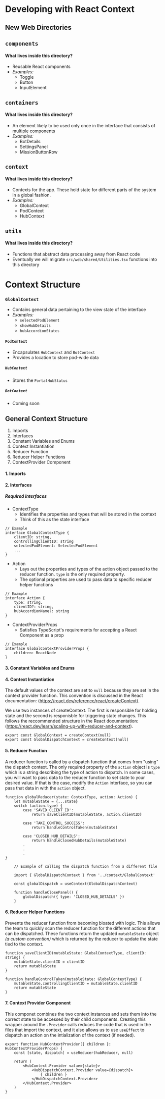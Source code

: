 # Developing with React Context

## New Web Directories

## `components`

#### What lives inside this directory?

- Reusable React components
- _Examples:_
  - Toggle
  - Button
  - InputElement

## `containers`

#### What lives inside this directory?

- An element likely to be used only once in the interface that consists of multiple components
- _Examples:_
  - BotDetails
  - SettingsPanel
  - MissionButtonRow

## `context`

#### What lives inside this directory?

- Contexts for the app. These hold state for different parts of the system in a global fashion.
- _Examples:_
  - GlobalContext
  - PodContext
  - HubContext

## `utils`

#### What lives inside this directory?

- Functions that abstract data processing away from React code
- Eventually we will migrate `src/web/shared/Utilities.tsx` functions into this directory

# Context Structure

### `GlobalContext`

- Contains general data pertaining to the view state of the interface
- _Examples:_
  - `selectedPodElement`
  - `showHubDetails`
  - `hubAccordionStates`

#### `PodContext`

- Encapsulates `HubContext` and `BotContext`
- Provides a location to store pod-wide data

##### `HubContext`

- Stores the `PortalHubStatus`

##### `BotContext`

- Coming soon

## General Context Structure

1. Imports
2. Interfaces
3. Constant Variables and Enums
4. Context Instantiation
5. Reducer Function
6. Reducer Helper Functions
7. ContextProvider Component

#### 1. Imports

#### 2. Interfaces

##### Required Interfaces

- ContextType
  - Identifies the properties and types that will be stored in the context
  - Think of this as the state interface

```
// Example
interface GlobalContextType {
    clientID: string,
    controllingClientID: string
    selectedPodElement: SelectedPodElement
    ...
}
```

- Action
  - Lays out the properties and types of the action object passed to the reducer function. `type` is the only required property.
  - The optional properties are used to pass data to specific reducer helper functions

```
// Example
interface Action {
    type: string,
    clientID?: string,
    hubAccordionName?: string
}
```

- ContextProviderProps
  - Satisfies TypeScript's requirements for accepting a React Component as a prop

```
// Example
interface GlobalContextProviderProps {
    children: ReactNode
}
```

#### 3. Constant Variables and Enums

#### 4. Context Instantiation

The default values of the context are set to `null` because they are set in the context provider function. This convention is discussed in the React documentation: (https://react.dev/reference/react/createContext).

We use two instances of createContext. The first is responsible for holding state and the second is responisble for triggering state changes. This follows the reccommended structure in the React documentation: (https://react.dev/learn/scaling-up-with-reducer-and-context).

```
export const GlobalContext = createContext(null)
export const GlobalDispatchContext = createContext(null)
```

#### 5. Reducer Function

A reducer function is called by a dispatch function that comes from "using" the dispatch context. The only required property of the `action` object is `type` which is a string describing the type of action to dispatch. In some cases, you will want to pass data to the reducer function to set state to your desired value. If that is the case, modify the `Action` interface, so you can pass that data in with the `action` object.

```
function globalReducer(state: ContextType, action: Action) {
    let mutableState = {...state}
    switch (action.type) {
        case 'SAVED_CLIENT_ID':
            return saveClientID(mutableState, action.clientID)

        case 'TAKE_CONTROL_SUCCESS':
            return handleControlTaken(mutableState)

        case 'CLOSED_HUB_DETAILS':
            return handleClosedHubDetails(mutableState)
        .
        .
        .
}
```

```
    // Example of calling the dispatch function from a different file

    import { GlobalDispatchContext } from '../context/GlobalContext'

    const globalDispatch = useContext(GlobalDispatchContext)

    function handleClosePanel() {
        globalDispatch({ type: 'CLOSED_HUB_DETAILS' })
    }
```

#### 6. Reducer Helper Functions

Prevents the reducer function from becoming bloated with logic. This allows the team to quickly scan the reducer function for the different actions that can be dispatched. These functions return the updated `mutableState` object _(a custom convention)_ which is returned by the reducer to update the state tied to the context.

```
function saveClientID(mutableState: GlobalContextType, clientID: string) {
    mutableState.clientID = clientID
    return mutableState
}

function handleControlTaken(mutableState: GlobalContextType) {
    mutableState.controllingClientID = mutableState.clientID
    return mutableState
}
```

#### 7. Context Provider Component

This componet combines the two context instances and sets them into the correct state to be accessed by their child components. Creating this wrapper around the `.Provider` calls reduces the code that is used in the files that import the context, and it also allows us to use `useEffect` to dispatch an action on the intialization of the context (if needed).

```
export function HubContextProvider({ children }: HubContextProviderProps) {
    const [state, dispatch] = useReducer(hubReducer, null)

    return (
        <HubContext.Provider value={state}>
            <HubDispatchContext.Provider value={dispatch}>
                { children }
            </HubDispatchContext.Provider>
        </HubContext.Provider>
    )
}
```
